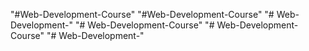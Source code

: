 "#Web-Development-Course" 
"#Web-Development-Course" 
"# Web-Development-" 
"# Web-Development-Course" 
"# Web-Development-Course" 
"# Web-Development-" 
